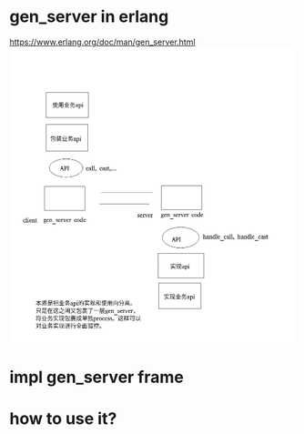 # gen_server in erlang
https://www.erlang.org/doc/man/gen_server.html
![gen_server](./data/gen_server.png)
# impl gen_server frame
# how to use it?